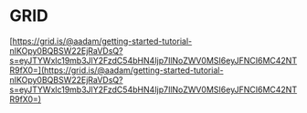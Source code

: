 # GRID

[https://grid.is/@aadam/getting-started-tutorial-nIKOpy0BQBSW22EjRaVDsQ?s=eyJTYWxlc19mb3JlY2FzdC54bHN4Ijp7IlNoZWV0MSI6eyJFNCI6MC42NTR9fX0=](https://grid.is/@aadam/getting-started-tutorial-nIKOpy0BQBSW22EjRaVDsQ?s=eyJTYWxlc19mb3JlY2FzdC54bHN4Ijp7IlNoZWV0MSI6eyJFNCI6MC42NTR9fX0=)